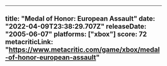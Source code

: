 
---
title: "Medal of Honor: European Assault"
date: "2022-04-09T23:38:29.707Z"
releaseDate: "2005-06-07"
platforms: ["xbox"]
score: 72
metacriticLink: "https://www.metacritic.com/game/xbox/medal-of-honor-european-assault"
---
